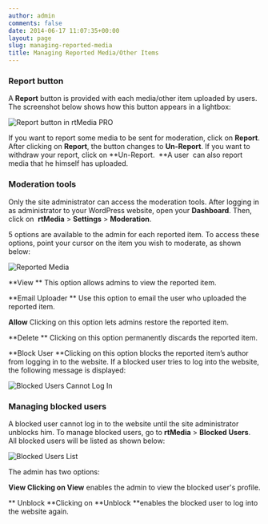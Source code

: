 ```yaml
---
author: admin
comments: false
date: 2014-06-17 11:07:35+00:00
layout: page
slug: managing-reported-media
title: Managing Reported Media/Other Items
---
```


### Report button


A **Report** button is provided with each media/other item uploaded by users. The screenshot below shows how this button appears in a lightbox:

![Report button in rtMedia PRO](http://docs.rtcamp.com/wp-content/uploads/2014/06/Reporting-media-in-rtMedia-PRO1.jpg)

If you want to report some media to be sent for moderation, click on **Report**. After clicking on **Report**, the button changes to **Un-Report**. If you want to withdraw your report, click on **Un-Report.  **A user  can also report media that he himself has uploaded.


### Moderation tools


Only the site administrator can access the moderation tools. After logging in as administrator to your WordPress website, open your **Dashboard**. Then, click on  **rtMedia** > **Settings** > **Moderation**.

5 options are available to the admin for each reported item. To access these options, point your cursor on the item you wish to moderate, as shown below:

![Reported Media](http://docs.rtcamp.com/wp-content/uploads/2014/06/Reported-Media.jpg)

**View
** This option allows admins to view the reported item.

**Email Uploader
** Use this option to email the user who uploaded the reported item.

**Allow**
Clicking on this option lets admins restore the reported item.

**Delete
** Clicking on this option permanently discards the reported item.

**Block User
**Clicking on this option blocks the reported item’s author from logging in to the website. If a blocked user tries to log into the website, the following message is displayed:

![Blocked Users Cannot Log In](http://docs.rtcamp.com/wp-content/uploads/2014/06/blocked-user-unable-to-login.jpg)


### Managing blocked users


A blocked user cannot log in to the website until the site administrator unblocks him. To manage blocked users, go to **rtMedia** > **Blocked Users**. All blocked users will be listed as shown below:

![Blocked Users List](http://docs.rtcamp.com/wp-content/uploads/2014/06/Blocked-Users-list.jpg)

The admin has two options:

**View
**Clicking on** View** enables the admin to view the blocked user's profile.

** Unblock
**Clicking on **Unblock **enables the blocked user to log into the website again.


